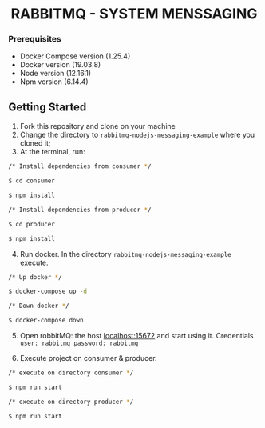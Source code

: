 <h1 align="center">
    RABBITMQ - SYSTEM MENSSAGING
</h1>

### Prerequisites
* Docker Compose version (1.25.4)
* Docker version (19.03.8)
* Node version (12.16.1)
* Npm version (6.14.4)

## Getting Started
1. Fork this repository and clone on your machine
2. Change the directory to `rabbitmq-nodejs-messaging-example` where you cloned it;
3. At the terminal, run:

```bash
/* Install dependencies from consumer */

$ cd consumer

$ npm install

/* Install dependencies from producer */

$ cd producer

$ npm install
```

4. Run docker. In the directory `rabbitmq-nodejs-messaging-example` execute.

```bash
/* Up docker */

$ docker-compose up -d

/* Down docker */

$ docker-compose down
```

5. Open robbitMQ: the host [localhost:15672](http://localhost:15672) and start using it. Credentials `user: rabbitmq password: rabbitmq`

6. Execute project on consumer & producer.

```bash
/* execute on directory consumer */

$ npm run start

/* execute on directory producer */

$ npm run start
```


